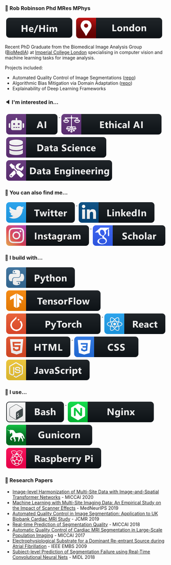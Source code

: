 ### :name_badge: Rob Robinson Phd MRes MPhys

<p align="left">
    <img src="https://raw.githubusercontent.com/mlnotebook/mlnotebook/master/images/badges/hehim.svg" alt="HeHimPronouns" style="vertical-align:top; margin:4px">
    <img src="https://raw.githubusercontent.com/mlnotebook/mlnotebook/master/images/badges/london.svg" alt="LocationLondon" style="vertical-align:top; margin:4px">
</p>

Recent PhD Graduate from the Biomedical Image Analysis Group ([BioMedIA](https://biomedia.doc.ic.ac.uk/)) at 
[Imperial College London](https://www.imperial.ac.uk) specialising in computer vision and machine learning 
tasks for image analysis.

Projects included:
* Automated Quality Control of Image Segmentations ([repo](https://github.com/mlnotebook/RCA))
* Algorithmic Bias Mitigation via Domain Adaptation ([repo](https://github.com/mlnotebook/domain_adapation_istn))
* Explainability of Deep Learning Frameworks

### :speaker: I'm interested in...
<p align="left">
<a href="https://mlnotebook.github.io">
    <img src="https://raw.githubusercontent.com/mlnotebook/mlnotebook/master/images/badges/ai.svg" alt="AI" style="vertical-align:top; margin:4px">
</a>  
    
<img src="https://raw.githubusercontent.com/mlnotebook/mlnotebook/master/images/badges/ethicalai.svg" alt="AI" style="vertical-align:top; margin:4px">
<img src="https://raw.githubusercontent.com/mlnotebook/mlnotebook/master/images/badges/datascience.svg" alt="DataScience" style="vertical-align:top; margin:4px">
<img src="https://raw.githubusercontent.com/mlnotebook/mlnotebook/master/images/badges/dataengineering.svg" alt="DataEngineering" style="vertical-align:top; margin:4px">

</p>
  

### :pushpin: You can also find me...
<p align="left">
<a href="https://twitter.com/robdrobinson">
    <img src="https://raw.githubusercontent.com/mlnotebook/mlnotebook/master/images/badges/twitter.svg" alt="Twitter" style="vertical-align:top; margin:4px">
</a>  

<a href="https://www.linkedin.com/in/robdrobinson/">
    <img src="https://raw.githubusercontent.com/mlnotebook/mlnotebook/master/images/badges/linkedin.svg" alt="LinkedIn" style="vertical-align:top; margin:4px">
</a>

<a href="https://www.instagram.com/robdrobinson/">
    <img src="https://raw.githubusercontent.com/mlnotebook/mlnotebook/master/images/badges/instagram.svg" alt="GoogleScholar" style="vertical-align:top; margin:4px">
</a>

<a href="https://scholar.google.com/citations?hl=en&user=D0kl6ysAAAAJ">
    <img src="https://raw.githubusercontent.com/mlnotebook/mlnotebook/master/images/badges/scholar.svg" alt="GoogleScholar" style="vertical-align:top; margin:4px">
</a>
</p>

### :construction: I build with...

<p align="left">
<a href="https://www.python.org/">
    <img src="https://raw.githubusercontent.com/mlnotebook/mlnotebook/master/images/badges/python.svg" alt="Python" style="vertical-align:top; margin:4px">
</a>

<a href="https://www.tensorflow.org/">
    <img src="https://raw.githubusercontent.com/mlnotebook/mlnotebook/master/images/badges/tensorflow.svg" alt="TensorFlow" style="vertical-align:top; margin:4px">
</a>

<a href="https://www.pytorch.org/">
    <img src="https://raw.githubusercontent.com/mlnotebook/mlnotebook/master/images/badges/pytorch.svg" alt="PyTorch" style="vertical-align:top; margin:4px">
</a>
 
<a href="https://www.reactjs.org/">
    <img src="https://raw.githubusercontent.com/mlnotebook/mlnotebook/master/images/badges/react.svg" alt="React" style="vertical-align:top; margin:4px">
</a>

<a href="https://whatwg.org/">
    <img src="https://raw.githubusercontent.com/mlnotebook/mlnotebook/master/images/badges/html.svg" alt="HTML" style="vertical-align:top; margin:4px">
</a>

<a href="https://www.w3.org/Style/CSS/">
        <img src="https://raw.githubusercontent.com/mlnotebook/mlnotebook/master/images/badges/css.svg" alt="CSS" style="vertical-align:top; margin:4px">
</a>

<a href="https://www.javascript.com/">
    <img src="https://raw.githubusercontent.com/mlnotebook/mlnotebook/master/images/badges/js.svg" alt="JavaScript" style="vertical-align:top; margin:4px">
</a>
</p>

### :wrench: I use...

<p align="left">
<a href="https://www.gnu.org/software/bash/">
    <img src="https://raw.githubusercontent.com/mlnotebook/mlnotebook/master/images/badges/bash.svg" alt="Bash" style="vertical-align:top; margin:4px">
</a>

<a href="https://www.nginx.com/">
    <img src="https://raw.githubusercontent.com/mlnotebook/mlnotebook/master/images/badges/nginx.svg" alt="Nginx" style="vertical-align:top; margin:4px">
</a>

<a href="https://www.gunicorn.org/">
    <img src="https://raw.githubusercontent.com/mlnotebook/mlnotebook/master/images/badges/gunicorn.svg" alt="GUnicorn" style="vertical-align:top; margin:4px">
</a>

<a href="https://www.raspberrypi.org/">
    <img src="https://raw.githubusercontent.com/mlnotebook/mlnotebook/master/images/badges/raspberrypi.svg" alt="RaspberryPi" style="vertical-align:top; margin:4px">
</a>
</p>

### :memo: Research Papers

* [Image-level Harmonization of Multi-Site Data with Image-and-Spatial Transformer Networks](https://arxiv.org/abs/2006.16741) - MICCAI 2020
* [Machine Learning with Multi-Site Imaging Data: An Empirical Study on the Impact of Scanner Effects](https://arxiv.org/abs/1910.04597) - MedNeurIPS 2019
* [Automated Quality Control in Image Segmentation: Application to UK Biobank Cardiac MRI Study](https://jcmr-online.biomedcentral.com/articles/10.1186/s12968-019-0523-x) - JCMR 2019
* [Real-time Prediction of Segmentation Quality](https://link.springer.com/chapter/10.1007%2F978-3-030-00937-3_66) - MICCAI 2018
* [Automatic Quality Control of Cardiac MRI Segmentation in Large-Scale Population Imaging](https://link.springer.com/chapter/10.1007%2F978-3-319-66182-7_82) - MICCAI 2017
* [Electrophysiological Substrate for a Dominant Re-entrant Source during Atrial Fibrillation](https://ieeexplore.ieee.org/document/5333573) - IEEE EMBS 2009
* [Subject-level Prediction of Segmentation Failure using Real-Time Convolutional Neural Nets](https://www.dropbox.com/s/usa30o2qeepzkgo/MISS2018.pdf?dl=0) - MIDL 2018

<!--
**mlnotebook/mlnotebook** is a ✨ _special_ ✨ repository because its `README.md` (this file) appears on your GitHub profile.

Here are some ideas to get you started:

- 🔭 I’m currently working on ...
- 🌱 I’m currently learning ...
- 👯 I’m looking to collaborate on ...
- 🤔 I’m looking for help with ...
- 💬 Ask me about ...
- 📫 How to reach me: ...
- 😄 Pronouns: ...
- ⚡ Fun fact: ...
-->
